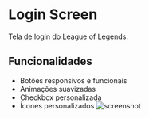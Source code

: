 # Login Screen
Tela de login do League of Legends.
## Funcionalidades

- Botões responsivos e funcionais
- Animações suavizadas
- Checkbox personalizada
- Ícones personalizados
![screenshot](https://github.com/Joncmen/login-screen/assets/123659712/3863f97e-8194-41fb-8743-7b6ef901c135)
